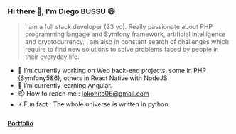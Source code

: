 ### Hi there 👋, I'm Diego BUSSU 😄 

> I am a full stack developer (23 yo).
> Really passionate about PHP programming langage and Symfony framework, artificial intelligence and cryptocurrency.
> I am also in constant search of challenges which require to find new solutions to solve problems faced by people in their everyday life.


- 🔭 I’m currently working on Web back-end projects, some in PHP (Symfony5&6), others in React Native with NodeJS. 
- 🌱 I’m currently learning Angular.
- 📫 How to reach me : jokonito06@gmail.com
- ⚡ Fun fact : The whole universe is written in python


#### [Portfolio](https://diegobussu.github.io/)
